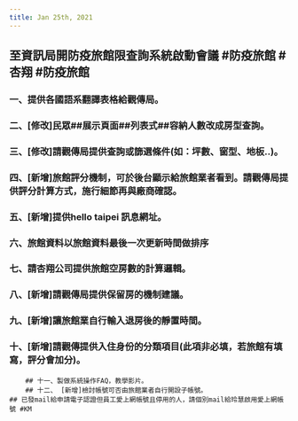 ```yaml
---
title: Jan 25th, 2021
---
```


## 至資訊局開防疫旅館限查詢系統啟動會議 #防疫旅館 #杏翔 #防疫旅館
### 一、提供各國語系翻譯表格給觀傳局。
### 二、[修改]民眾##展示頁面##列表式##容納人數改成房型查詢。
### 三、[修改]請觀傳局提供查詢或篩選條件(如：坪數、窗型、地板..)。
### 四、[新增]旅館評分機制，可於後台顯示給旅館業者看到。請觀傳局提供評分計算方式，施行細節再與廠商確認。
### 五、[新增]提供hello taipei 訊息網址。
### 六、旅館資料以旅館資料最後一次更新時間做排序
### 七、請杏翔公司提供旅館空房數的計算邏輯。
### 八、[新增]請觀傳局提供保留房的機制建議。
### 九、[新增]讓旅館業自行輸入退房後的靜置時間。
### 十、[新增]請觀傳提供入住身份的分類項目(此項非必填，若旅館有填寫，評分會加分)。
        ## 十一、製做系統操作FAQ，教學影片。
        ## 十二、 [新增]檢討帳號可否由旅館業者自行開設子帳號。
    ## 已發mail給申請電子認證但員工愛上網帳號且停用的人，請個別mail給玲慧啟用愛上網帳號 #KM
